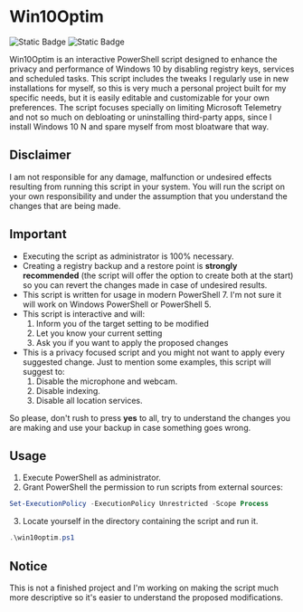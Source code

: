# Win10Optim

![Static Badge](https://img.shields.io/badge/PowerShell-7%2B-blue?style=flat)
![Static Badge](https://img.shields.io/badge/Windows-10-brightgreen?style=flat)

Win10Optim is an interactive PowerShell script designed to enhance the privacy and performance of Windows 10 by disabling registry keys, services and scheduled tasks.
This script includes the tweaks I regularly use in new installations for myself, so this is very much a personal project built for my specific needs, but it is easily editable and customizable for your own preferences.
The script focuses specially on limiting Microsoft Telemetry and not so much on debloating or uninstalling third-party apps, since I install Windows 10 N and spare myself from most bloatware that way.

## Disclaimer

I am not responsible for any damage, malfunction or undesired effects resulting from running this script in your system.
You will run the script on your own responsibility and under the assumption that you understand the changes that are being made.

## Important

- Executing the script as administrator is 100% necessary.
- Creating a registry backup and a restore point is **strongly recommended** (the script will offer the option to create both at the start) so you can revert the changes made in case of undesired results.
- This script is written for usage in modern PowerShell 7. I'm not sure it will work on Windows PowerShell or PowerShell 5.
- This script is interactive and will: 
	1. Inform you of the target setting to be modified
	2. Let you know your current setting
	3. Ask you if you want to apply the proposed changes
- This is a privacy focused script and you might not want to apply every suggested change. Just to mention some examples, this script will suggest to:
	1. Disable the microphone and webcam.
	2. Disable indexing.
	3. Disable all location services.
	
So please, don't rush to press **yes** to all, try to understand the changes you are making and use your backup in case something goes wrong. 

## Usage

1. Execute PowerShell as administrator.
2. Grant PowerShell the permission to run scripts from external sources:

```powershell
Set-ExecutionPolicy -ExecutionPolicy Unrestricted -Scope Process
```

3. Locate yourself in the directory containing the script and run it.
```powershell
.\win10optim.ps1
```

## Notice
This is not a finished project and I'm working on making the script much more descriptive so it's easier to understand the proposed modifications.